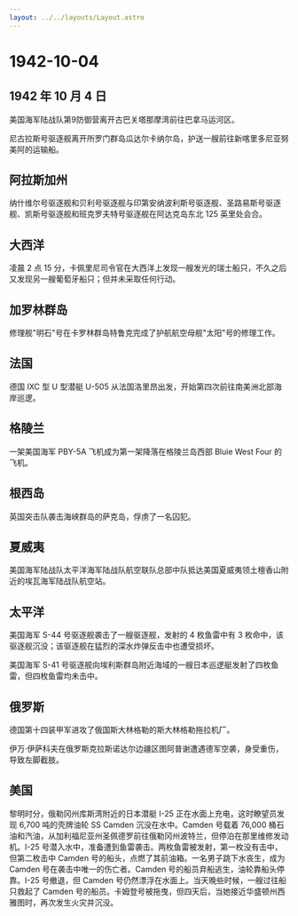 ```yaml
---
layout: ../../layouts/Layout.astro
---
```


# 1942-10-04

## 1942 年 10 月 4 日

美国海军陆战队第9防御营离开古巴关塔那摩湾前往巴拿马运河区。

尼古拉斯号驱逐舰离开所罗门群岛瓜达尔卡纳尔岛，护送一艘前往新喀里多尼亚努美阿的运输船。

## 阿拉斯加州

纳什维尔号驱逐舰和贝利号驱逐舰与印第安纳波利斯号驱逐舰、圣路易斯号驱逐舰、凯斯号驱逐舰和班克罗夫特号驱逐舰在阿达克岛东北
125 英里处会合。

## 大西洋

凌晨 2 点 15
分，卡佩里尼司令官在大西洋上发现一艘发光的瑞士船只，不久之后又发现另一艘葡萄牙船只；但并未采取任何行动。

## 加罗林群岛

修理舰"明石"号在卡罗林群岛特鲁克完成了护航航空母舰"太阳"号的修理工作。

## 法国

德国 IXC 型 U 型潜艇 U-505
从法国洛里昂出发，开始第四次前往南美洲北部海岸巡逻。

## 格陵兰

一架美国海军 PBY-5A 飞机成为第一架降落在格陵兰岛西部 Bluie West Four
的飞机。

## 根西岛

英国突击队袭击海峡群岛的萨克岛，俘虏了一名囚犯。

## 夏威夷

美国海军陆战队太平洋海军陆战队航空联队总部中队抵达美国夏威夷领土檀香山附近的埃瓦海军陆战队航空站。

## 太平洋

美国海军 S-44 号驱逐舰袭击了一艘驱逐舰，发射的 4 枚鱼雷中有 3
枚命中，该驱逐舰沉没；该驱逐舰在猛烈的深水炸弹反击中也遭受损坏。

美国海军 S-41
号驱逐舰向埃利斯群岛附近海域的一艘日本巡逻艇发射了四枚鱼雷，但四枚鱼雷均未击中。

## 俄罗斯

德国第十四装甲军进攻了俄国斯大林格勒的斯大林格勒拖拉机厂。

伊万·伊萨科夫在俄罗斯克拉斯诺达尔边疆区图阿普谢遭遇德军空袭，身受重伤，导致左脚截肢。

## 美国

黎明时分，俄勒冈州库斯湾附近的日本潜艇 I-25
正在水面上充电，这时瞭望员发现 6,700 吨的壳牌油轮 SS Camden
沉没在水中。Camden 号载着 76,000
桶石油和汽油，从加利福尼亚州圣佩德罗前往俄勒冈州波特兰，但停泊在那里维修发动机。I-25
号潜入水中，准备遭到鱼雷袭击。两枚鱼雷被发射，第一枚没有击中，但第二枚击中
Camden 号的船头，点燃了其前油箱。一名男子跳下水丧生，成为 Camden
号在袭击中唯一的伤亡者。Camden 号的船员弃船逃生，油轮靠船头停靠。I-25
号撤退，但 Camden 号仍然漂浮在水面上。当天晚些时候，一艘过往船只救起了
Camden
号的船员。卡姆登号被拖曳，但四天后，当她接近华盛顿州西雅图时，再次发生火灾并沉没。